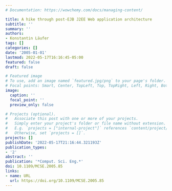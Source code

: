 ```yaml
---
# Documentation: https://wowchemy.com/docs/managing-content/

title: A hike through post-EJB J2EE Web application architecture
subtitle: ''
summary: ''
authors:
- Konstantin Läufer
tags: []
categories: []
date: '2005-01-01'
lastmod: 2022-05-17T16:16:45-05:00
featured: false
draft: false

# Featured image
# To use, add an image named `featured.jpg/png` to your page's folder.
# Focal points: Smart, Center, TopLeft, Top, TopRight, Left, Right, BottomLeft, Bottom, BottomRight.
image:
  caption: ''
  focal_point: ''
  preview_only: false

# Projects (optional).
#   Associate this post with one or more of your projects.
#   Simply enter your project's folder or file name without extension.
#   E.g. `projects = ["internal-project"]` references `content/project/deep-learning/index.md`.
#   Otherwise, set `projects = []`.
projects: []
publishDate: '2022-05-17T21:16:44.321193Z'
publication_types:
- '2'
abstract: ''
publication: '*Comput. Sci. Eng.*'
doi: 10.1109/MCSE.2005.85
links:
- name: URL
  url: https://doi.org/10.1109/MCSE.2005.85
---
```

